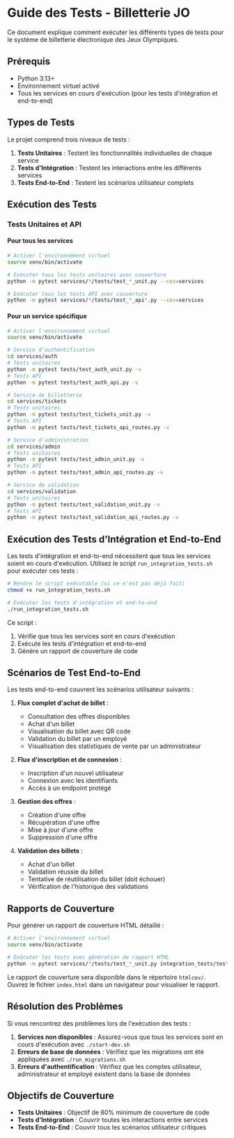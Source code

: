 # Guide des Tests - Billetterie JO

Ce document explique comment exécuter les différents types de tests pour le système de billetterie électronique des Jeux Olympiques.

## Prérequis

- Python 3.13+
- Environnement virtuel activé
- Tous les services en cours d'exécution (pour les tests d'intégration et end-to-end)

## Types de Tests

Le projet comprend trois niveaux de tests :

1. **Tests Unitaires** : Testent les fonctionnalités individuelles de chaque service
2. **Tests d'Intégration** : Testent les interactions entre les différents services
3. **Tests End-to-End** : Testent les scénarios utilisateur complets

## Exécution des Tests

### Tests Unitaires et API

#### Pour tous les services

```bash
# Activer l'environnement virtuel
source venv/bin/activate

# Exécuter tous les tests unitaires avec couverture
python -m pytest services/*/tests/test_*_unit.py --cov=services

# Exécuter tous les tests API avec couverture
python -m pytest services/*/tests/test_*_api*.py --cov=services
```

#### Pour un service spécifique

```bash
# Activer l'environnement virtuel
source venv/bin/activate

# Service d'authentification
cd services/auth
# Tests unitaires
python -m pytest tests/test_auth_unit.py -v
# Tests API
python -m pytest tests/test_auth_api.py -v

# Service de billetterie
cd services/tickets
# Tests unitaires
python -m pytest tests/test_tickets_unit.py -v
# Tests API
python -m pytest tests/test_tickets_api_routes.py -v

# Service d'administration
cd services/admin
# Tests unitaires
python -m pytest tests/test_admin_unit.py -v
# Tests API
python -m pytest tests/test_admin_api_routes.py -v

# Service de validation
cd services/validation
# Tests unitaires
python -m pytest tests/test_validation_unit.py -v
# Tests API
python -m pytest tests/test_validation_api_routes.py -v
```

## Exécution des Tests d'Intégration et End-to-End

Les tests d'intégration et end-to-end nécessitent que tous les services soient en cours d'exécution. Utilisez le script `run_integration_tests.sh` pour exécuter ces tests :

```bash
# Rendre le script exécutable (si ce n'est pas déjà fait)
chmod +x run_integration_tests.sh

# Exécuter les tests d'intégration et end-to-end
./run_integration_tests.sh
```

Ce script :
1. Vérifie que tous les services sont en cours d'exécution
2. Exécute les tests d'intégration et end-to-end
3. Génère un rapport de couverture de code

## Scénarios de Test End-to-End

Les tests end-to-end couvrent les scénarios utilisateur suivants :

1. **Flux complet d'achat de billet** :
   - Consultation des offres disponibles
   - Achat d'un billet
   - Visualisation du billet avec QR code
   - Validation du billet par un employé
   - Visualisation des statistiques de vente par un administrateur

2. **Flux d'inscription et de connexion** :
   - Inscription d'un nouvel utilisateur
   - Connexion avec les identifiants
   - Accès à un endpoint protégé

3. **Gestion des offres** :
   - Création d'une offre
   - Récupération d'une offre
   - Mise à jour d'une offre
   - Suppression d'une offre

4. **Validation des billets** :
   - Achat d'un billet
   - Validation réussie du billet
   - Tentative de réutilisation du billet (doit échouer)
   - Vérification de l'historique des validations

## Rapports de Couverture

Pour générer un rapport de couverture HTML détaillé :

```bash
# Activer l'environnement virtuel
source venv/bin/activate

# Exécuter les tests avec génération de rapport HTML
python -m pytest services/*/tests/test_*_unit.py integration_tests/test_e2e_ticket_purchase_flow.py --cov=services --cov-report=html
```

Le rapport de couverture sera disponible dans le répertoire `htmlcov/`. Ouvrez le fichier `index.html` dans un navigateur pour visualiser le rapport.

## Résolution des Problèmes

Si vous rencontrez des problèmes lors de l'exécution des tests :

1. **Services non disponibles** : Assurez-vous que tous les services sont en cours d'exécution avec `./start-dev.sh`
2. **Erreurs de base de données** : Vérifiez que les migrations ont été appliquées avec `./run_migrations.sh`
3. **Erreurs d'authentification** : Vérifiez que les comptes utilisateur, administrateur et employé existent dans la base de données

## Objectifs de Couverture

- **Tests Unitaires** : Objectif de 80% minimum de couverture de code
- **Tests d'Intégration** : Couvrir toutes les interactions entre services
- **Tests End-to-End** : Couvrir tous les scénarios utilisateur critiques

